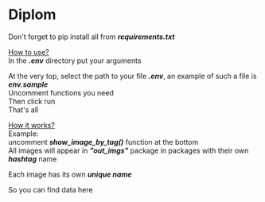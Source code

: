 # Diplom

Don't forget to pip install all from ***requirements.txt***

<ins>How to use?</ins>  
In the ***.env*** directory put your arguments  

At the very top, select the path to your file ***.env***, an example of such a file is ***env.sample***  
Uncomment functions you need  
Then click run  
That's all  

<ins>How it works?</ins>  
Example:  
uncomment ***show_image_by_tag()*** function at the bottom  
All images will appear in ***"out_imgs"*** package in packages with their own ***hashtag*** name  

Each image has its own ***unique name***  

So you can find data here  
